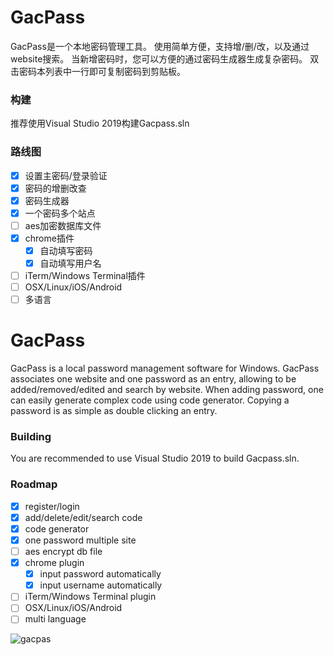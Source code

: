 # GacPass

GacPass是一个本地密码管理工具。
使用简单方便，支持增/删/改，以及通过website搜索。
当新增密码时，您可以方便的通过密码生成器生成复杂密码。
双击密码本列表中一行即可复制密码到剪贴板。

### 构建
推荐使用Visual Studio 2019构建Gacpass.sln

### 路线图
- [x] 设置主密码/登录验证
- [x] 密码的增删改查
- [x] 密码生成器
- [x] 一个密码多个站点
- [ ] aes加密数据库文件
- [x] chrome插件
  - [x] 自动填写密码
  - [x] 自动填写用户名
- [ ] iTerm/Windows Terminal插件
- [ ] OSX/Linux/iOS/Android
- [ ] 多语言

# GacPass
GacPass is a local password management software for Windows.
GacPass associates one website and one password as an entry, allowing to be added/removed/edited and search by website.
When adding password, one can easily generate complex code using code generator.
Copying a password is as simple as double clicking an entry.

### Building
You are recommended to use Visual Studio 2019 to build Gacpass.sln.

### Roadmap
- [x] register/login
- [x] add/delete/edit/search code
- [x] code generator
- [x] one password multiple site
- [ ] aes encrypt db file
- [x] chrome plugin
  - [x] input password automatically
  - [x] input username automatically
- [ ] iTerm/Windows Terminal plugin
- [ ] OSX/Linux/iOS/Android
- [ ] multi language

![gacpas](https://user-images.githubusercontent.com/1700820/89509953-89b38800-d802-11ea-9aec-39b655940736.gif)
